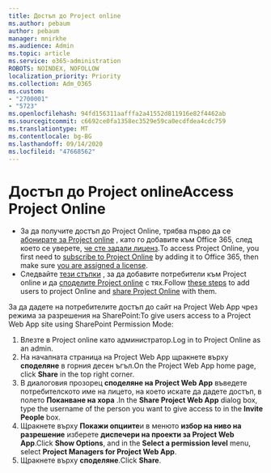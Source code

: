 ```yaml
---
title: Достъп до Project online
ms.author: pebaum
author: pebaum
manager: mnirkhe
ms.audience: Admin
ms.topic: article
ms.service: o365-administration
ROBOTS: NOINDEX, NOFOLLOW
localization_priority: Priority
ms.collection: Adm_O365
ms.custom:
- "2700001"
- "5723"
ms.openlocfilehash: 94fd156311aafffa2a41552d811916e82f4462ab
ms.sourcegitcommit: c6692ce0fa1358ec3529e59ca0ecdfdea4cdc759
ms.translationtype: MT
ms.contentlocale: bg-BG
ms.lasthandoff: 09/14/2020
ms.locfileid: "47668562"
---
```

# <a name="access-project-online"></a><span data-ttu-id="59904-102">Достъп до Project online</span><span class="sxs-lookup"><span data-stu-id="59904-102">Access Project Online</span></span>

- <span data-ttu-id="59904-103">За да получите достъп до Project Online, трябва първо да се [абонирате за Project online](https://docs.microsoft.com/ProjectOnline/get-started-with-project-online) , като го добавите към Office 365, след което се уверете, [че сте задали лиценз](https://docs.microsoft.com/ProjectOnline/step-1-sign-up-for-project-online#next-make-sure-you-can-get-in).</span><span class="sxs-lookup"><span data-stu-id="59904-103">To access Project Online, you first need to [subscribe to Project Online](https://docs.microsoft.com/ProjectOnline/get-started-with-project-online) by adding it to Office 365, then make sure [you are assigned a license](https://docs.microsoft.com/ProjectOnline/step-1-sign-up-for-project-online#next-make-sure-you-can-get-in).</span></span>
- <span data-ttu-id="59904-104">Следвайте [тези стъпки](https://docs.microsoft.com/ProjectOnline/step-2-add-people-to-project-online) , за да добавите потребители към Project online и да [споделите Project online](https://docs.microsoft.com/ProjectOnline/step-2-add-people-to-project-online#4-finally-share-project-online-with-the-people-you-added) с тях.</span><span class="sxs-lookup"><span data-stu-id="59904-104">Follow [these steps](https://docs.microsoft.com/ProjectOnline/step-2-add-people-to-project-online) to add users to project Online and [share Project Online](https://docs.microsoft.com/ProjectOnline/step-2-add-people-to-project-online#4-finally-share-project-online-with-the-people-you-added) with them.</span></span>

<span data-ttu-id="59904-105">За да дадете на потребителите достъп до сайт на Project Web App чрез режима за разрешения на SharePoint:</span><span class="sxs-lookup"><span data-stu-id="59904-105">To give users access to a Project Web App site using SharePoint Permission Mode:</span></span>

1. <span data-ttu-id="59904-106">Влезте в Project online като администратор.</span><span class="sxs-lookup"><span data-stu-id="59904-106">Log in to Project Online as an admin.</span></span>
2. <span data-ttu-id="59904-107">На началната страница на Project Web App щракнете върху **споделяне** в горния десен ъгъл.</span><span class="sxs-lookup"><span data-stu-id="59904-107">On the Project Web App home page, click **Share** in the top right corner.</span></span>
3. <span data-ttu-id="59904-108">В диалоговия прозорец **споделяне на Project Web App** въведете потребителското име на лицето, на което искате да дадете достъп, в полето **Поканване на хора** .</span><span class="sxs-lookup"><span data-stu-id="59904-108">In the **Share Project Web App** dialog box, type the username of the person you want to give access to in the **Invite People** box.</span></span>
4. <span data-ttu-id="59904-109">Щракнете върху **Покажи опциите**и в менюто **избор на ниво на разрешение** изберете **диспечери на проекти за Project Web App**.</span><span class="sxs-lookup"><span data-stu-id="59904-109">Click **Show Options**, and in the **Select a permission level** menu, select **Project Managers for Project Web App**.</span></span>
5. <span data-ttu-id="59904-110">Щракнете върху **споделяне**.</span><span class="sxs-lookup"><span data-stu-id="59904-110">Click **Share**.</span></span>
